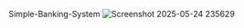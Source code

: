 Simple-Banking-System
![Screenshot 2025-05-24 235629](https://github.com/user-attachments/assets/9f4671a7-0eda-4d07-8e08-ed0dfd6b3e28)
